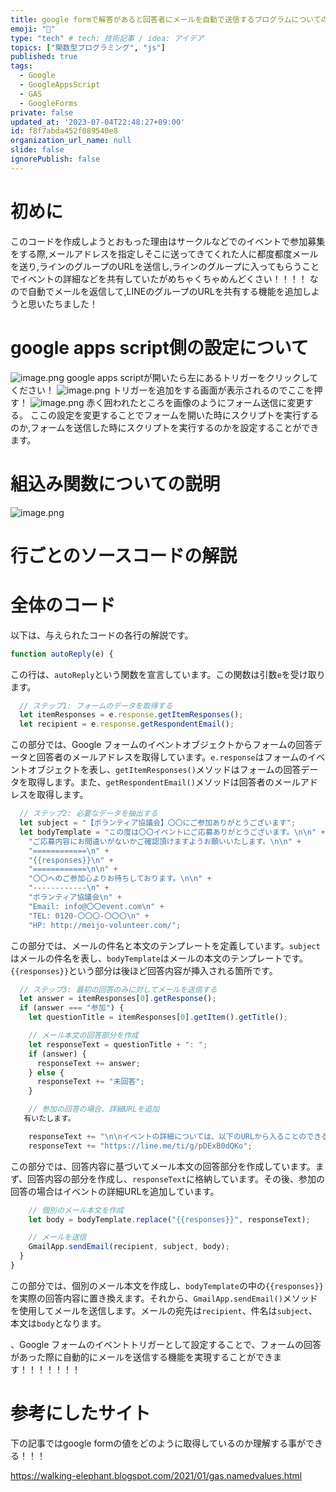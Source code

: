 ```yaml
---
title: google formで解答があると回答者にメールを自動で送信するプログラムについての解説
emoji: "🔖"
type: "tech" # tech: 技術記事 / idea: アイデア
topics: ["関数型プログラミング", "js"]
published: true
tags:
  - Google
  - GoogleAppsScript
  - GAS
  - GoogleForms
private: false
updated_at: '2023-07-04T22:48:27+09:00'
id: f8f7abda452f089540e8
organization_url_name: null
slide: false
ignorePublish: false
---
```

# 初めに
このコードを作成しようとおもった理由はサークルなどでのイベントで参加募集をする際,メールアドレスを指定しそこに送ってきてくれた人に都度都度メールを送り,ラインのグループのURLを送信し,ラインのグループに入ってもらうことでイベントの詳細などを共有していたがめちゃくちゃめんどくさい！！！！
なので自動でメールを返信して,LINEのグループのURLを共有する機能を追加しようと思いたちました！
# google apps script側の設定について
![image.png](https://qiita-image-store.s3.ap-northeast-1.amazonaws.com/0/3155905/4f20d6af-8ef4-cc73-f000-008fe229b5f9.png)
google apps scriptが開いたら左にあるトリガーをクリックしてください！
![image.png](https://qiita-image-store.s3.ap-northeast-1.amazonaws.com/0/3155905/8f8556f8-2f0c-2925-8dda-f1c5540cdaa4.png)
トリガーを追加をする画面が表示されるのでここを押す！
![image.png](https://qiita-image-store.s3.ap-northeast-1.amazonaws.com/0/3155905/edc73500-72aa-c5bb-1e60-ba415a6dfee6.png)
赤く囲われたところを画像のようにフォーム送信に変更する。
ここの設定を変更することでフォームを開いた時にスクリプトを実行するのか,フォームを送信した時にスクリプトを実行するのかを設定することができます。

# 組込み関数についての説明
![image.png](https://qiita-image-store.s3.ap-northeast-1.amazonaws.com/0/3155905/dc5d54e0-4c05-6c32-5d26-8e3ab29a76f8.png)
# 行ごとのソースコードの解説

# 全体のコード
以下は、与えられたコードの各行の解説です。
```javascript
function autoReply(e) {
```
この行は、`autoReply`という関数を宣言しています。この関数は引数`e`を受け取ります。

```javascript
  // ステップ1: フォームのデータを取得する
  let itemResponses = e.response.getItemResponses();
  let recipient = e.response.getRespondentEmail();
```
この部分では、Google フォームのイベントオブジェクトからフォームの回答データと回答者のメールアドレスを取得しています。`e.response`はフォームのイベントオブジェクトを表し、`getItemResponses()`メソッドはフォームの回答データを取得します。また、`getRespondentEmail()`メソッドは回答者のメールアドレスを取得します。

```javascript
  // ステップ2: 必要なデータを抽出する
  let subject = "【ボランティア協議会】〇〇にご参加ありがとうございます";
  let bodyTemplate = "この度は〇〇イベントにご応募ありがとうございます。\n\n" +
    "ご応募内容にお間違いがないかご確認頂けますようお願いいたします。\n\n" +
    "============\n" +
    "{{responses}}\n" +
    "============\n\n" +
    "〇〇へのご参加心よりお待ちしております。\n\n" +
    "------------\n" +
    "ボランティア協議会\n" +
    "Email: info@〇〇event.com\n" +
    "TEL: 0120-〇〇〇-〇〇〇\n" +
    "HP: http://meijo-volunteer.com/";
```
この部分では、メールの件名と本文のテンプレートを定義しています。`subject`はメールの件名を表し、`bodyTemplate`はメールの本文のテンプレートです。`{{responses}}`という部分は後ほど回答内容が挿入される箇所です。

```javascript
  // ステップ3: 最初の回答のみに対してメールを送信する
  let answer = itemResponses[0].getResponse();
  if (answer === "参加") {
    let questionTitle = itemResponses[0].getItem().getTitle();

    // メール本文の回答部分を作成
    let responseText = questionTitle + ": ";
    if (answer) {
      responseText += answer;
    } else {
      responseText += "未回答";
    }

    // 参加の回答の場合、詳細URLを追加
   有いたします。

    responseText += "\n\nイベントの詳細については、以下のURLから入ることのできるラインで共有いたします！\n";
    responseText += "https://line.me/ti/g/pDExB0dQKo";
```
この部分では、回答内容に基づいてメール本文の回答部分を作成しています。まず、回答内容の部分を作成し、`responseText`に格納しています。その後、参加の回答の場合はイベントの詳細URLを追加しています。

```javascript
    // 個別のメール本文を作成
    let body = bodyTemplate.replace("{{responses}}", responseText);

    // メールを送信
    GmailApp.sendEmail(recipient, subject, body);
  }
}
```
この部分では、個別のメール本文を作成し、`bodyTemplate`の中の`{{responses}}`を実際の回答内容に置き換えます。それから、`GmailApp.sendEmail()`メソッドを使用してメールを送信します。メールの宛先は`recipient`、件名は`subject`、本文は`body`となります。

、Google フォームのイベントトリガーとして設定することで、フォームの回答があった際に自動的にメールを送信する機能を実現することができます！！！！！！！
# 参考にしたサイト
下の記事ではgoogle formの値をどのように取得しているのか理解する事ができる！！！

https://walking-elephant.blogspot.com/2021/01/gas.namedvalues.html

